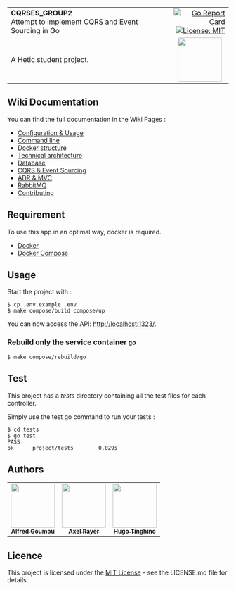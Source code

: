 <table width="100%">
	<tr>
		<td align="left" width="70%">
			<strong>CQRSES_GROUP2</strong><br>
			<spam>Attempt to implement CQRS and Event Sourcing in Go</spam>
		</td>
		<td align="right" width="25%">
            <a href="https://goreportcard.com/report/github.com/HETIC-MT-P2021/CQRSES_GROUP2">
                <img src="https://goreportcard.com/badge/github.com/HETIC-MT-P2021/CQRSES_GROUP2" alt="Go Report Card">
			</a>
            <a href="https://github.com/HETIC-MT-P2021/aio-group2-proj01/blob/master/LICENSE">
                <img src="https://img.shields.io/badge/License-MIT-yellow.svg" alt="License: MIT"/>
            </a>
		</td>
	</tr>
	<tr>
		<td>A Hetic student project.</td>
		<td align="center">
			<img src="https://user-images.githubusercontent.com/27848278/80025966-ab059800-84e1-11ea-9e37-41a3ddcbda89.png" width="100"/>
		</td>
	</tr>
</table>

## Wiki Documentation

You can find the full documentation in the Wiki Pages :

* [Configuration & Usage](https://github.com/HETIC-MT-P2021/CQRSES_GROUP2/wiki/1-%E2%80%A2-Configuration-&-Usage)
* [Command line](https://github.com/HETIC-MT-P2021/CQRSES_GROUP2/wiki/2-%E2%80%A2-Command-line)
* [Docker structure](https://github.com/HETIC-MT-P2021/CQRSES_GROUP2/wiki/3-%E2%80%A2-Docker-structure)
* [Technical architecture](https://github.com/HETIC-MT-P2021/CQRSES_GROUP2/wiki/4-%E2%80%A2-Technical-architecture)
* [Database](https://github.com/HETIC-MT-P2021/CQRSES_GROUP2/wiki/5-%E2%80%A2-Database)
* [CQRS & Event Sourcing](https://github.com/HETIC-MT-P2021/CQRSES_GROUP2/wiki/6-%E2%80%A2-CQRS-&-Event-Sourcing)
* [ADR & MVC](https://github.com/HETIC-MT-P2021/CQRSES_GROUP2/wiki/7-%E2%80%A2-ADR-&-MVC)
* [RabbitMQ](https://github.com/HETIC-MT-P2021/CQRSES_GROUP2/wiki/8-%E2%80%A2-RabbitMQ)
* [Contributing](https://github.com/HETIC-MT-P2021/CQRSES_GROUP2/wiki/9-%E2%80%A2-Contributing)

## Requirement

To use this app in an optimal way, docker is required.

* [Docker](https://www.docker.com/)
* [Docker Compose](https://docs.docker.com/compose/install/)

## Usage

Start the project with :

```shell
$ cp .env.example .env
$ make compose/build compose/up
```

You can now access the API: [http://localhost:1323/](http://localhost:1323/).

### Rebuild only the service container `go`

```shell
$ make compose/rebuild/go
```
## Test

This project has a *tests* directory containing all the test files for each controller.

Simply use the test go command to run your tests :

```
$ cd tests
$ go test
PASS
ok      project/tests        0.029s
```
## Authors

<table>
  <tr>
    <td align="center">
      <a href="https://github.com/fredgoum">
        <img src="https://github.com/fredgoum.png" width="100px;"/><br>
        <sub><b>Alfred Goumou</b></sub>
      </a>
    </td>
    <td align="center">
      <a href="https://github.com/Akecel">
        <img src="https://github.com/Akecel.png" width="100px;"/><br>
        <sub><b>Axel Rayer</b></sub>
      </a>
    </td>
    <td align="center">
      <a href="https://github.com/t-hugo">
        <img src="https://github.com/t-hugo.png" width="100px;"/><br>
        <sub><b>Hugo Tinghino</b></sub>
      </a>
    </td>
  </tr>
</table>

## Licence

This project is licensed under the [MIT License](https://opensource.org/licenses)  - see the LICENSE.md file for
details.

